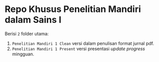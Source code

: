 Repo Khusus Penelitian Mandiri dalam Sains I
================

Berisi `2` folder utama:

1.  `Penelitian Mandiri 1 Clean` versi dalam penulisan format jurnal
    pdf.
2.  `Penelitian Mandiri 1 Present` versi presentasi *update progress*
    mingguan.
